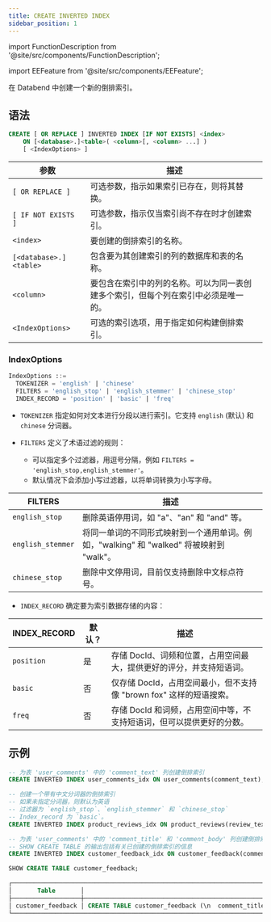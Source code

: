 ```yaml
---
title: CREATE INVERTED INDEX
sidebar_position: 1
---
```


import FunctionDescription from '@site/src/components/FunctionDescription';

<FunctionDescription description="Introduced or updated: v1.2.405"/>

import EEFeature from '@site/src/components/EEFeature';

<EEFeature featureName='INVERTED INDEX'/>

在 Databend 中创建一个新的倒排索引。

## 语法

```sql
CREATE [ OR REPLACE ] INVERTED INDEX [IF NOT EXISTS] <index>
    ON [<database>.]<table>( <column>[, <column> ...] )
    [ <IndexOptions> ]
```

| 参数                   | 描述                                                                                                                                                   |
|------------------------|--------------------------------------------------------------------------------------------------------------------------------------------------------|
| `[ OR REPLACE ]`       | 可选参数，指示如果索引已存在，则将其替换。                                                                                                                               |
| `[ IF NOT EXISTS ]`    | 可选参数，指示仅当索引尚不存在时才创建索引。                                                                                                                             |
| `<index>`              | 要创建的倒排索引的名称。                                                                                                                                               |
| `[<database>.]<table>` | 包含要为其创建索引的列的数据库和表的名称。                                                                                                                             |
| `<column>`             | 要包含在索引中的列的名称。可以为同一表创建多个索引，但每个列在索引中必须是唯一的。                                                                                                 |
| `<IndexOptions>`       | 可选的索引选项，用于指定如何构建倒排索引。                                                                                                                                   |

### IndexOptions

```sql
IndexOptions ::=
  TOKENIZER = 'english' | 'chinese'
  FILTERS = 'english_stop' | 'english_stemmer' | 'chinese_stop'
  INDEX_RECORD = 'position' | 'basic' | 'freq' 
```

- `TOKENIZER` 指定如何对文本进行分段以进行索引。它支持 `english` (默认) 和 `chinese` 分词器。

- `FILTERS` 定义了术语过滤的规则：

  - 可以指定多个过滤器，用逗号分隔，例如 `FILTERS = 'english_stop,english_stemmer'`。
  - 默认情况下会添加小写过滤器，以将单词转换为小写字母。

| FILTERS           | 描述                                                                                                                         |
|-------------------|-----------------------------------------------------------------------------------------------------------------------------|
| `english_stop`    | 删除英语停用词，如 "a"、"an" 和 "and" 等。                                                                                             |
| `english_stemmer` | 将同一单词的不同形式映射到一个通用单词。例如，"walking" 和 "walked" 将被映射到 "walk"。                                                                         |
| `chinese_stop`    | 删除中文停用词，目前仅支持删除中文标点符号。                                                                                                 |

- `INDEX_RECORD` 确定要为索引数据存储的内容：

| INDEX_RECORD | 默认？ | 描述                                                                                                                             |
|--------------|----------|----------------------------------------------------------------------------------------------------------------------------------|
| `position`   | 是       | 存储 DocId、词频和位置，占用空间最大，提供更好的评分，并支持短语词。                                                                                              |
| `basic`      | 否       | 仅存储 DocId，占用空间最小，但不支持像 "brown fox" 这样的短语搜索。                                                                                              |
| `freq`       | 否       | 存储 DocId 和词频，占用空间中等，不支持短语词，但可以提供更好的分数。                                                                                                 |

## 示例

```sql
-- 为表 'user_comments' 中的 'comment_text' 列创建倒排索引
CREATE INVERTED INDEX user_comments_idx ON user_comments(comment_text);

-- 创建一个带有中文分词器的倒排索引
-- 如果未指定分词器，则默认为英语
-- 过滤器为 `english_stop`、`english_stemmer` 和 `chinese_stop`
-- Index_record 为 `basic`。
CREATE INVERTED INDEX product_reviews_idx ON product_reviews(review_text) TOKENIZER = 'chinese' FILTERS = 'english_stop,english_stemmer,chinese_stop' INDEX_RECORD='basic';

-- 为表 'user_comments' 中的 'comment_title' 和 'comment_body' 列创建倒排索引
-- SHOW CREATE TABLE 的输出包括有关已创建的倒排索引的信息
CREATE INVERTED INDEX customer_feedback_idx ON customer_feedback(comment_title, comment_body);

SHOW CREATE TABLE customer_feedback;

┌─────────────────────────────────────────────────────────────────────────────────────────────────────────────────────────────────────────────────────────────────────────────────────────────────────────────┐
│       Table       │                                                                                       Create Table                                                                                      │
├───────────────────┼─────────────────────────────────────────────────────────────────────────────────────────────────────────────────────────────────────────────────────────────────────────────────────────┤
│ customer_feedback │ CREATE TABLE customer_feedback (\n  comment_title VARCHAR NULL,\n  comment_body VARCHAR NULL,\n  SYNC INVERTED INDEX customer_feedback_idx (comment_title, comment_body)\n) ENGINE=FUSE │
└─────────────────────────────────────────────────────────────────────────────────────────────────────────────────────────────────────────────────────────────────────────────────────────────────────────────┘
```